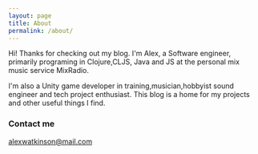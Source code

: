 ```yaml
---
layout: page
title: About
permalink: /about/
---
```


Hi! Thanks for checking out my blog. I'm Alex, a Software engineer, primarily programing in Clojure,CLJS, Java and JS at the personal mix music service MixRadio. 

I'm also a Unity game developer in training,musician,hobbyist sound engineer and tech project enthusiast. This blog is a home for my projects and other useful things I find.

### Contact me

[alexwatkinson@mail.com](mailto:alexwatkinson@mail.com)
